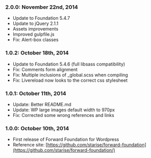 ### 2.0.0: November 22nd, 2014
* Update to Foundation 5.4.7
* Update to jQuery 2.1.1
* Assets improvements
* Improved gulpfile.js
* Fix: Alert-box classes

### 1.0.2: October 18th, 2014
* Update to Foundation 5.4.6 (full libsass compatibility)
* Fix: Comments form alignment
* Fix: Multiple inclusions of _global.scss when compiling
* Fix: Livereload now looks to the correct css stylesheet

### 1.0.1: October 11th, 2014
* Update: Better README.md
* Update: WP large images default width to 970px
* Fix: Corrected some wrong references and links

### 1.0.0: October 10th, 2014
* First release of Forward Foundation for Wordpress
* Reference site: [https://github.com/starise/forward-foundation](https://github.com/starise/forward-foundation/)
